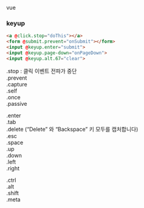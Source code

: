 vue

### keyup
```html
<a @click.stop="doThis"></a>
<form @submit.prevent="onSubmit"></form>
<input @keyup.enter="submit">
<input @keyup.page-down="onPageDown">
<input @keyup.alt.67="clear">
```

.stop  : 클릭 이벤트 전파가 중단  
.prevent  
.capture  
.self  
.once  
.passive  

.enter  
.tab  
.delete (“Delete” 와 “Backspace” 키 모두를 캡처합니다)  
.esc  
.space  
.up  
.down  
.left  
.right  

.ctrl  
.alt  
.shift  
.meta  
